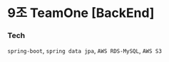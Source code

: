 # 9조 TeamOne [BackEnd]

### Tech
```spring-boot```, ```spring data jpa```, ```AWS RDS-MySQL```, ```AWS S3```

